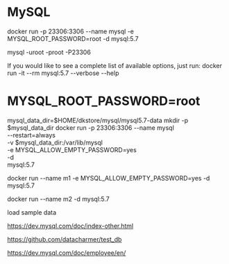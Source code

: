 # MySQL

docker run -p 23306:3306 --name mysql -e MYSQL_ROOT_PASSWORD=root -d mysql:5.7

mysql -uroot -proot -P23306

If you would like to see a complete list of available options, just run:
docker run -it --rm mysql:5.7 --verbose --help


# MYSQL_ROOT_PASSWORD=root 

mysql_data_dir=$HOME/dkstore/mysql/mysql5.7-data
mkdir -p $mysql_data_dir
docker run -p 23306:3306 --name mysql \
           --restart=always \
           -v $mysql_data_dir:/var/lib/mysql \
           -e MYSQL_ALLOW_EMPTY_PASSWORD=yes \
           -d \
           mysql:5.7

docker run --name m1 -e MYSQL_ALLOW_EMPTY_PASSWORD=yes -d mysql:5.7

docker run --name m2 -d mysql:5.7


load sample data

https://dev.mysql.com/doc/index-other.html

https://github.com/datacharmer/test_db

https://dev.mysql.com/doc/employee/en/

